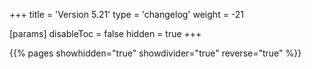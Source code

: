+++
title = 'Version 5.21'
type = 'changelog'
weight = -21

[params]
  disableToc = false
  hidden = true
+++

{{% pages showhidden="true" showdivider="true" reverse="true" %}}
